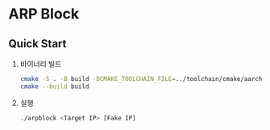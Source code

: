 # ARP Block

## Quick Start

1. 바이너리 빌드

   ```bash
   cmake -S . -B build -DCMAKE_TOOLCHAIN_FILE=../toolchain/cmake/aarch64.cmake
   cmake --build build
   ```

2. 실행

   ```bash
   ./arpblock <Target IP> [Fake IP]
   ```
